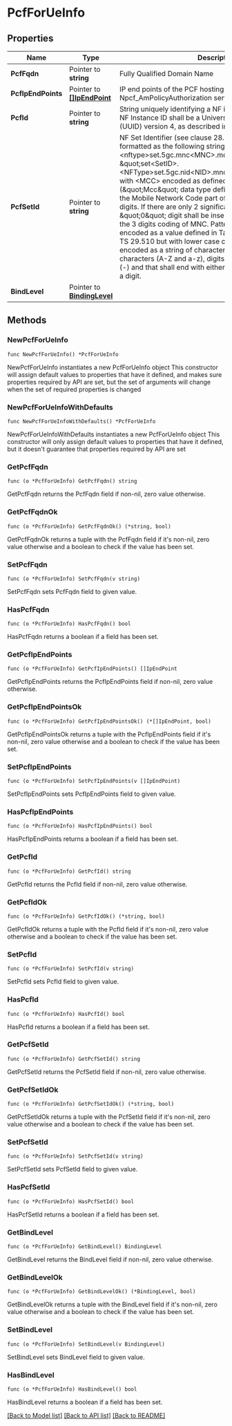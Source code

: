 # PcfForUeInfo

## Properties

Name | Type | Description | Notes
------------ | ------------- | ------------- | -------------
**PcfFqdn** | Pointer to **string** | Fully Qualified Domain Name | [optional] 
**PcfIpEndPoints** | Pointer to [**[]IpEndPoint**](IpEndPoint.md) | IP end points of the PCF hosting the Npcf_AmPolicyAuthorization service. | [optional] 
**PcfId** | Pointer to **string** | String uniquely identifying a NF instance. The format of the NF Instance ID shall be a  Universally Unique Identifier (UUID) version 4, as described in IETF RFC 4122.   | [optional] 
**PcfSetId** | Pointer to **string** | NF Set Identifier (see clause 28.12 of 3GPP TS 23.003), formatted as the following string \&quot;set&lt;Set ID&gt;.&lt;nftype&gt;set.5gc.mnc&lt;MNC&gt;.mcc&lt;MCC&gt;\&quot;, or  \&quot;set&lt;SetID&gt;.&lt;NFType&gt;set.5gc.nid&lt;NID&gt;.mnc&lt;MNC&gt;.mcc&lt;MCC&gt;\&quot; with  &lt;MCC&gt; encoded as defined in clause 5.4.2 (\&quot;Mcc\&quot; data type definition)  &lt;MNC&gt; encoding the Mobile Network Code part of the PLMN, comprising 3 digits.    If there are only 2 significant digits in the MNC, one \&quot;0\&quot; digit shall be inserted    at the left side to fill the 3 digits coding of MNC.  Pattern: &#39;^[0-9]{3}$&#39; &lt;NFType&gt; encoded as a value defined in Table 6.1.6.3.3-1 of 3GPP TS 29.510 but    with lower case characters &lt;Set ID&gt; encoded as a string of characters consisting of    alphabetic characters (A-Z and a-z), digits (0-9) and/or the hyphen (-) and that    shall end with either an alphabetic character or a digit.   | [optional] 
**BindLevel** | Pointer to [**BindingLevel**](BindingLevel.md) |  | [optional] 

## Methods

### NewPcfForUeInfo

`func NewPcfForUeInfo() *PcfForUeInfo`

NewPcfForUeInfo instantiates a new PcfForUeInfo object
This constructor will assign default values to properties that have it defined,
and makes sure properties required by API are set, but the set of arguments
will change when the set of required properties is changed

### NewPcfForUeInfoWithDefaults

`func NewPcfForUeInfoWithDefaults() *PcfForUeInfo`

NewPcfForUeInfoWithDefaults instantiates a new PcfForUeInfo object
This constructor will only assign default values to properties that have it defined,
but it doesn't guarantee that properties required by API are set

### GetPcfFqdn

`func (o *PcfForUeInfo) GetPcfFqdn() string`

GetPcfFqdn returns the PcfFqdn field if non-nil, zero value otherwise.

### GetPcfFqdnOk

`func (o *PcfForUeInfo) GetPcfFqdnOk() (*string, bool)`

GetPcfFqdnOk returns a tuple with the PcfFqdn field if it's non-nil, zero value otherwise
and a boolean to check if the value has been set.

### SetPcfFqdn

`func (o *PcfForUeInfo) SetPcfFqdn(v string)`

SetPcfFqdn sets PcfFqdn field to given value.

### HasPcfFqdn

`func (o *PcfForUeInfo) HasPcfFqdn() bool`

HasPcfFqdn returns a boolean if a field has been set.

### GetPcfIpEndPoints

`func (o *PcfForUeInfo) GetPcfIpEndPoints() []IpEndPoint`

GetPcfIpEndPoints returns the PcfIpEndPoints field if non-nil, zero value otherwise.

### GetPcfIpEndPointsOk

`func (o *PcfForUeInfo) GetPcfIpEndPointsOk() (*[]IpEndPoint, bool)`

GetPcfIpEndPointsOk returns a tuple with the PcfIpEndPoints field if it's non-nil, zero value otherwise
and a boolean to check if the value has been set.

### SetPcfIpEndPoints

`func (o *PcfForUeInfo) SetPcfIpEndPoints(v []IpEndPoint)`

SetPcfIpEndPoints sets PcfIpEndPoints field to given value.

### HasPcfIpEndPoints

`func (o *PcfForUeInfo) HasPcfIpEndPoints() bool`

HasPcfIpEndPoints returns a boolean if a field has been set.

### GetPcfId

`func (o *PcfForUeInfo) GetPcfId() string`

GetPcfId returns the PcfId field if non-nil, zero value otherwise.

### GetPcfIdOk

`func (o *PcfForUeInfo) GetPcfIdOk() (*string, bool)`

GetPcfIdOk returns a tuple with the PcfId field if it's non-nil, zero value otherwise
and a boolean to check if the value has been set.

### SetPcfId

`func (o *PcfForUeInfo) SetPcfId(v string)`

SetPcfId sets PcfId field to given value.

### HasPcfId

`func (o *PcfForUeInfo) HasPcfId() bool`

HasPcfId returns a boolean if a field has been set.

### GetPcfSetId

`func (o *PcfForUeInfo) GetPcfSetId() string`

GetPcfSetId returns the PcfSetId field if non-nil, zero value otherwise.

### GetPcfSetIdOk

`func (o *PcfForUeInfo) GetPcfSetIdOk() (*string, bool)`

GetPcfSetIdOk returns a tuple with the PcfSetId field if it's non-nil, zero value otherwise
and a boolean to check if the value has been set.

### SetPcfSetId

`func (o *PcfForUeInfo) SetPcfSetId(v string)`

SetPcfSetId sets PcfSetId field to given value.

### HasPcfSetId

`func (o *PcfForUeInfo) HasPcfSetId() bool`

HasPcfSetId returns a boolean if a field has been set.

### GetBindLevel

`func (o *PcfForUeInfo) GetBindLevel() BindingLevel`

GetBindLevel returns the BindLevel field if non-nil, zero value otherwise.

### GetBindLevelOk

`func (o *PcfForUeInfo) GetBindLevelOk() (*BindingLevel, bool)`

GetBindLevelOk returns a tuple with the BindLevel field if it's non-nil, zero value otherwise
and a boolean to check if the value has been set.

### SetBindLevel

`func (o *PcfForUeInfo) SetBindLevel(v BindingLevel)`

SetBindLevel sets BindLevel field to given value.

### HasBindLevel

`func (o *PcfForUeInfo) HasBindLevel() bool`

HasBindLevel returns a boolean if a field has been set.


[[Back to Model list]](../README.md#documentation-for-models) [[Back to API list]](../README.md#documentation-for-api-endpoints) [[Back to README]](../README.md)


